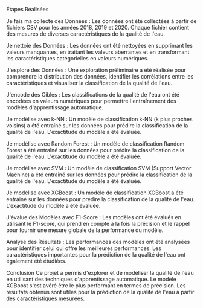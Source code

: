 Étapes Réalisées

Je fais ma collecte des Données : Les données ont été collectées à partir de fichiers CSV pour les années 2018, 2019 et 2020. Chaque fichier contient des mesures de diverses caractéristiques de la qualité de l'eau.

Je nettoie des Données : Les données ont été nettoyées en supprimant les valeurs manquantes, en traitant les valeurs aberrantes et en transformant les caractéristiques catégorielles en valeurs numériques.

J'esplore des Données : Une exploration préliminaire a été réalisée pour comprendre la distribution des données, identifier les corrélations entre les caractéristiques et visualiser la classification de la qualité de l'eau.

J'encode des Cibles : Les classifications de la qualité de l'eau ont été encodées en valeurs numériques pour permettre l'entraînement des modèles d'apprentissage automatique.

Je modélise avec k-NN : Un modèle de classification k-NN (k plus proches voisins) a été entraîné sur les données pour prédire la classification de la qualité de l'eau. L'exactitude du modèle a été évaluée.

Je modélise avec Random Forest : Un modèle de classification Random Forest a été entraîné sur les données pour prédire la classification de la qualité de l'eau. L'exactitude du modèle a été évaluée.

Je modélise avec SVM : Un modèle de classification SVM (Support Vector Machine) a été entraîné sur les données pour prédire la classification de la qualité de l'eau. L'exactitude du modèle a été évaluée.

Je modélise avec XGBoost : Un modèle de classification XGBoost a été entraîné sur les données pour prédire la classification de la qualité de l'eau. L'exactitude du modèle a été évaluée.

J'évalue des Modèles avec F1-Score : Les modèles ont été évalués en utilisant le F1-score, qui prend en compte à la fois la précision et le rappel pour fournir une mesure globale de la performance du modèle.

Analyse des Résultats : Les performances des modèles ont été analysées pour identifier celui qui offre les meilleures performances. Les caractéristiques importantes pour la prédiction de la qualité de l'eau ont également été étudiées.

Conclusion
Ce projet a permis d'explorer et de modéliser la qualité de l'eau en utilisant des techniques d'apprentissage automatique. Le modèle XGBoost s'est avéré être le plus performant en termes de précision. Les résultats obtenus sont utiles pour la prédiction de la qualité de l'eau à partir des caractéristiques mesurées.

